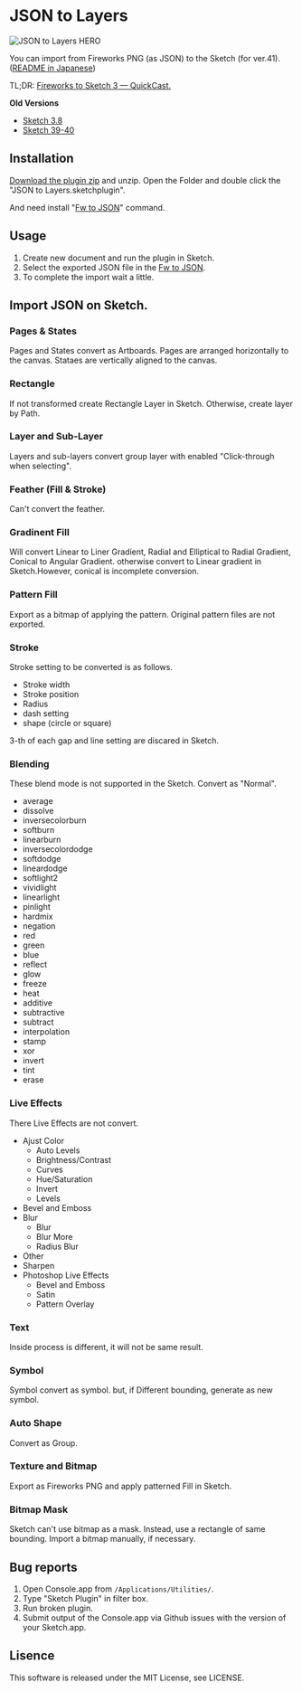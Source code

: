# JSON to Layers

![JSON to Layers HERO](http://creative-tweet.net/img/github/json-to-layers-hero.png)

You can import from Fireworks PNG (as JSON) to the Sketch (for ver.41). ([README in Japanese](https://github.com/littlebusters/JSON-to-Layers/blob/master/README.ja.md))

TL;DR: [Fireworks to Sketch 3 — QuickCast.](http://quick.as/pk7yuzz8b)

**Old Versions**
- [Sketch 3.8](https://github.com/littlebusters/JSON-to-Layers/archive/forSketch3.8.zip)
- [Sketch 39-40](https://github.com/littlebusters/JSON-to-Layers/archive/forSketch39.zip)

## Installation

[Download the plugin zip](https://github.com/littlebusters/JSON-to-Layers/archive/master.zip) and unzip. Open the Folder and double click the "JSON to Layers.sketchplugin".

And need install "[Fw to JSON](https://github.com/littlebusters/Fw-to-JSON)" command.

## Usage

1. Create new document and run the plugin in Sketch.
1. Select the exported JSON file in the [Fw to JSON](https://github.com/littlebusters/Fw-to-JSON).
1. To complete the import wait a little.

## Import JSON on Sketch.

### Pages & States

Pages and States convert as Artboards. Pages are arranged horizontally to the canvas. Stataes are vertically aligned to the canvas. 

### Rectangle

If not transformed create Rectangle Layer in Sketch. Otherwise, create layer by Path.

### Layer and Sub-Layer

Layers and sub-layers convert group layer with enabled "Click-through when selecting".

### Feather (Fill & Stroke)

Can't convert the feather.

### Gradinent Fill

Will convert Linear to Liner Gradient, Radial and Elliptical to Radial Gradient, Conical to Angular Gradient. otherwise convert to Linear gradient in Sketch.However, conical is incomplete conversion.

### Pattern Fill

Export as a bitmap of applying the pattern. Original pattern files are not exported.

### Stroke

Stroke setting to be converted is as follows.

- Stroke width
- Stroke position
- Radius
- dash setting
- shape (circle or square)

3-th of each gap and line setting are discared in Sketch.

### Blending

These blend mode is not supported in the Sketch. Convert as "Normal".

- average
- dissolve
- inversecolorburn
- softburn
- linearburn
- inversecolordodge
- softdodge
- lineardodge
- softlight2
- vividlight
- linearlight
- pinlight
- hardmix
- negation
- red
- green
- blue
- reflect
- glow
- freeze
- heat
- additive
- subtractive
- subtract
- interpolation
- stamp
- xor
- invert
- tint
- erase

### Live Effects

There Live Effects are not convert.

- Ajust Color
  - Auto Levels
  - Brightness/Contrast
  - Curves
  - Hue/Saturation
  - Invert
  - Levels
- Bevel and Emboss
- Blur
  - Blur
  -	Blur More
  - Radius Blur
- Other
- Sharpen
- Photoshop Live Effects
  - Bevel and Emboss
  - Satin
  - Pattern Overlay

### Text

Inside process is different, it will not be same result.

### Symbol

Symbol convert as symbol. but, if Different bounding, generate as new symbol.

### Auto Shape

Convert as Group.

### Texture and Bitmap

Export as Fireworks PNG and apply patterned Fill in Sketch.

### Bitmap Mask

Sketch can't use bitmap as a mask. Instead, use a rectangle of same bounding. Import a bitmap manually, if necessary.

## Bug reports

1. Open Console.app from `/Applications/Utilities/`.
1. Type "Sketch Plugin" in filter box.
1. Run broken plugin.
1. Submit output of the Console.app via Github issues with the version of your Sketch.app.

## Lisence

This software is released under the MIT License, see LICENSE.
